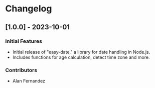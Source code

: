 # Changelog

## [1.0.0] - 2023-10-01
### Initial Features
- Initial release of "easy-date," a library for date handling in Node.js.
- Includes functions for age calculation, detect time zone and more.

### Contributors
- Alan Fernandez

